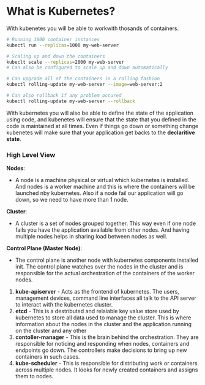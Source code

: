 # What is Kubernetes?

With kubenetes you will be able to workwith thosands of containers.

```sh
# Running 1000 container instances
kubectl run --replicas=1000 my-web-server

# Scaling up and down the containers
kubeclt scale --replicas=2000 my-web-server
# Can also be configured to scale up and down automatically

# Can upgrade all of the containers in a rolling fashion
kubectl rolling-update my-web-server --image=web-server:2

# Can also rollback if any problem occured
kubectl rolling-update my-web-server --rollback
```

With kubernetes you will also be able to define the state of the application using code, 
and kubenetes will ensure that the state that you defined in the code is maintained at all times. 
Even if things go down or something change kubenetes will make sure that your application get backs to the **declaritive state**.

### High Level View

**Nodes**: 
- A node is a machine physical or virtual which kubernetes is installed. And nodes is a worker machine and this is where the containers will be launched nby kubernetes. Also if a node fail our application will go down, so we need to have more than 1 node.

**Cluster**:
- A cluster is a set of nodes grouped together. This way even if one node fails you have the application available from other nodes. And having multiple nodes helps in sharing load between nodes as well.

**Control Plane (Master Node)**:
- The control plane is another node with kubernetes components installed init. The control plane watches over the nodes in the cluster and is responsible for the actual orchestration of the containers of the worker nodes.
1. **kube-apiserver** - Acts as the frontend of kubernetes. The users, management devices, command line interfaces all talk to the API server to interact with the kubernetes cluster.
2. **etcd** - This is a destributed and relaiable key value store used by kubernetes to store all data used to manage the cluster. This is where information about the nodes in the cluster and the application running on the cluster and any other
3. **contoller-manager** - This is the brain behind the orchestration. They are responsible for noticing and responding when nodes, containers and endpoints go down. The controllers make decisions to bring up new containers in such cases.  
4. **kube-scheduler** - This is responsible for distributing work or containers across multiple nodes. It looks for newly created containers and assigns them to nodes.